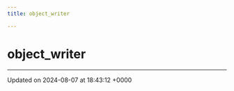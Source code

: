 ```yaml
---
title: object_writer

---
```


# object_writer





-------------------------------

Updated on 2024-08-07 at 18:43:12 +0000